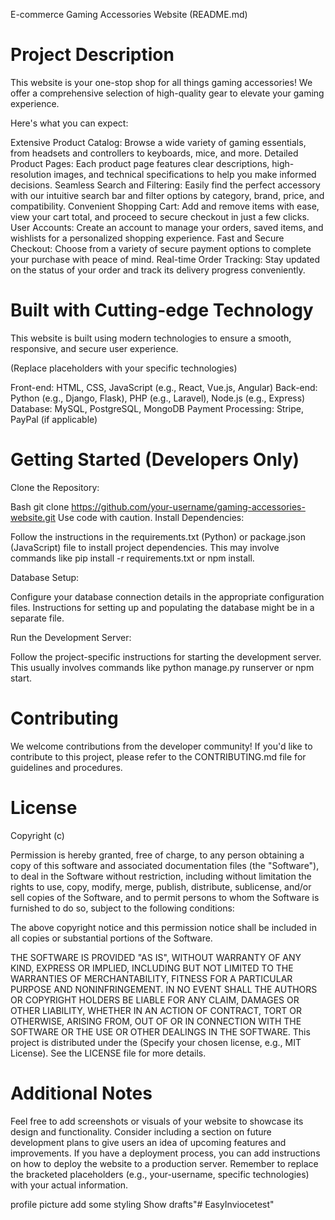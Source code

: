 
E-commerce Gaming Accessories Website (README.md)
# Project Description

This website is your one-stop shop for all things gaming accessories! We offer a comprehensive selection of high-quality gear to elevate your gaming experience.

Here's what you can expect:

Extensive Product Catalog: Browse a wide variety of gaming essentials, from headsets and controllers to keyboards, mice, and more.
Detailed Product Pages: Each product page features clear descriptions, high-resolution images, and technical specifications to help you make informed decisions.
Seamless Search and Filtering: Easily find the perfect accessory with our intuitive search bar and filter options by category, brand, price, and compatibility.
Convenient Shopping Cart: Add and remove items with ease, view your cart total, and proceed to secure checkout in just a few clicks.
User Accounts: Create an account to manage your orders, saved items, and wishlists for a personalized shopping experience.
Fast and Secure Checkout: Choose from a variety of secure payment options to complete your purchase with peace of mind.
Real-time Order Tracking: Stay updated on the status of your order and track its delivery progress conveniently.
# Built with Cutting-edge Technology

This website is built using modern technologies to ensure a smooth, responsive, and secure user experience.

(Replace placeholders with your specific technologies)

Front-end: HTML, CSS, JavaScript (e.g., React, Vue.js, Angular)
Back-end: Python (e.g., Django, Flask), PHP (e.g., Laravel), Node.js (e.g., Express)
Database: MySQL, PostgreSQL, MongoDB
Payment Processing: Stripe, PayPal (if applicable)
# Getting Started (Developers Only)

Clone the Repository:

Bash
git clone https://github.com/your-username/gaming-accessories-website.git
Use code with caution.
Install Dependencies:

Follow the instructions in the requirements.txt (Python) or package.json (JavaScript) file to install project dependencies. This may involve commands like pip install -r requirements.txt or npm install.

Database Setup:

Configure your database connection details in the appropriate configuration files. Instructions for setting up and populating the database might be in a separate file.

Run the Development Server:

Follow the project-specific instructions for starting the development server. This usually involves commands like python manage.py runserver or npm start.

# Contributing

We welcome contributions from the developer community! If you'd like to contribute to this project, please refer to the CONTRIBUTING.md file for guidelines and procedures.

# License
Copyright (c) <year> <copyright holders>

Permission is hereby granted, free of charge, to any person obtaining a copy of this software and associated documentation files (the "Software"), to deal in the Software without restriction, including without limitation the rights to use, copy, modify, merge, publish, distribute, sublicense, and/or sell copies of the Software, and to permit persons to whom the Software is furnished to do so, subject to the following conditions:

The above copyright notice and this permission notice shall be included in all copies or substantial portions of the Software.

THE SOFTWARE IS PROVIDED "AS IS", WITHOUT WARRANTY OF ANY KIND, EXPRESS OR IMPLIED, INCLUDING BUT NOT LIMITED TO THE WARRANTIES OF MERCHANTABILITY, FITNESS FOR A PARTICULAR PURPOSE AND NONINFRINGEMENT. IN NO EVENT SHALL THE AUTHORS OR COPYRIGHT HOLDERS BE LIABLE FOR ANY CLAIM, DAMAGES OR OTHER LIABILITY, WHETHER IN AN ACTION OF CONTRACT, TORT OR OTHERWISE, ARISING FROM, OUT OF OR IN CONNECTION WITH THE SOFTWARE OR THE USE OR OTHER DEALINGS IN THE SOFTWARE.
This project is distributed under the (Specify your chosen license, e.g., MIT License). See the LICENSE file for more details.

# Additional Notes

Feel free to add screenshots or visuals of your website to showcase its design and functionality.
Consider including a section on future development plans to give users an idea of upcoming features and improvements.
If you have a deployment process, you can add instructions on how to deploy the website to a production server.
Remember to replace the bracketed placeholders (e.g., your-username, specific technologies) with your actual information.

profile picture
add some styling 
Show drafts"# EasyInviocetest" 
